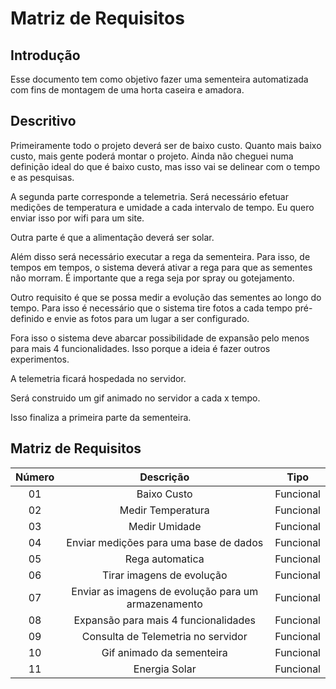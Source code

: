 # Matriz de Requisitos

## Introdução

Esse documento tem como objetivo fazer uma sementeira automatizada com fins de montagem de uma horta caseira e amadora. 

## Descritivo

Primeiramente todo o projeto deverá ser de baixo custo. Quanto mais baixo custo, mais gente poderá montar o projeto. Ainda não cheguei numa definição ideal do que é baixo custo, mas isso vai se delinear com o tempo e as pesquisas.

A segunda parte corresponde a telemetria. Será necessário efetuar medições de temperatura e umidade a cada intervalo de tempo. Eu quero enviar isso por wifi para um site. 

Outra parte é que a alimentação deverá ser solar. 

Além disso será necessário executar a rega da sementeira. Para isso, de tempos em tempos, o sistema deverá ativar a rega para que as sementes não morram. É importante que a rega seja por spray ou gotejamento. 

Outro requisito é que se possa medir a evolução das sementes ao longo do tempo. Para isso é necessário que o sistema tire fotos a cada tempo pré-definido e envie as fotos para um lugar a ser configurado. 

Fora isso o sistema deve abarcar possibilidade de expansão pelo menos para mais 4 funcionalidades. Isso porque a ideia é fazer outros experimentos. 

A telemetria ficará hospedada no servidor. 

Será construido um gif animado no servidor a cada x tempo.

Isso finaliza a primeira parte da sementeira. 


## Matriz de Requisitos

| Número |                      Descrição                      |   Tipo    |
| :----: | :-------------------------------------------------: | :-------: |
|   01   |                     Baixo Custo                     | Funcional |
|   02   |                  Medir Temperatura                  | Funcional |
|   03   |                    Medir Umidade                    | Funcional |
|   04   |       Enviar medições para uma base de dados        | Funcional |
|   05   |                   Rega automatica                   | Funcional |
|   06   |              Tirar imagens de evolução              | Funcional |
|   07   | Enviar as imagens de evolução para um armazenamento | Funcional |
|   08   |        Expansão para mais 4 funcionalidades         | Funcional |
|   09   |         Consulta de Telemetria no servidor          | Funcional |
|   10   |              Gif animado da sementeira              | Funcional |
|   11   |                    Energia Solar                    | Funcional |


